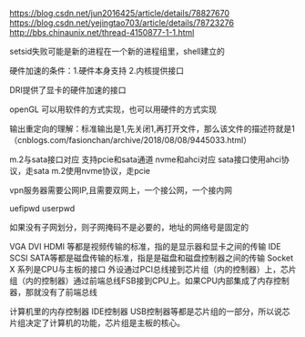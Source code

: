 https://blog.csdn.net/jun2016425/article/details/78827670
https://blog.csdn.net/yejingtao703/article/details/78723276
http://bbs.chinaunix.net/thread-4150877-1-1.html


setsid失败可能是新的进程在一个新的进程组里，shell建立的

硬件加速的条件：1.硬件本身支持 2.内核提供接口

DRI提供了显卡的硬件加速的接口

openGL 可以用软件的方式实现，也可以用硬件的方式实现

输出重定向的理解：标准输出是1,先关闭1,再打开文件，那么该文件的描述符就是1 （cnblogs.com/fasionchan/archive/2018/08/08/9445033.html）


m.2与sata接口对应
支持pcie和sata通道
nvme和ahci对应
sata接口使用ahci协议，走sata
m.2使用nvme协议，走pcie

vpn服务器需要公网IP,且需要双网上，一个接公网，一个接内网

uefipwd
userpwd

如果没有子网划分，则子网掩码不是必要的，地址的网络号是固定的

VGA DVI HDMI 等都是视频传输的标准，指的是显示器和显卡之间的传输
IDE SCSI SATA等都是磁盘传输的标准，指是是磁盘和磁盘控制器之间的传输
Socket X 系列是CPU与主板的接口
外设通过PCI总线接到芯片组（内的控制器）上，芯片组（内的控制器）通过前端总线FSB接到CPU上。如果CPU内部集成了内存控制器，那就没有了前端总线

计算机里的内存控制器 IDE控制器 USB控制器等都是芯片组的一部分，所以说芯片组决定了计算机的功能，芯片组是主板的核心。